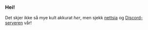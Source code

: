 ### Hei!

Det skjer ikke så mye kult akkurat _her_, men sjekk [nettsia](https://placeholder.network) og [Discord-serveren](https://discord.gg/J4efDJAZnH) vår!